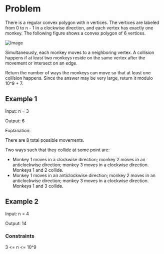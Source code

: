 # Problem

There is a regular convex polygon with n vertices. The vertices are labeled from 0 to n - 1 in a clockwise direction, and each vertex has exactly one monkey. The following figure shows a convex polygon of 6 vertices.

![Image](https://assets.leetcode.com/uploads/2023/01/22/hexagon.jpg)

Simultaneously, each monkey moves to a neighboring vertex. A collision happens if at least two monkeys reside on the same vertex after the movement or intersect on an edge.

Return the number of ways the monkeys can move so that at least one collision happens. Since the answer may be very large, return it modulo 10^9 + 7.

## Example 1

Input: n = 3

Output: 6

Explanation:

There are 8 total possible movements.

Two ways such that they collide at some point are:

- Monkey 1 moves in a clockwise direction; monkey 2 moves in an anticlockwise direction; monkey 3 moves in a clockwise direction. Monkeys 1 and 2 collide.
- Monkey 1 moves in an anticlockwise direction; monkey 2 moves in an anticlockwise direction; monkey 3 moves in a clockwise direction. Monkeys 1 and 3 collide.

## Example 2

Input: n = 4

Output: 14

### Constraints

3 <= n <= 10^9
